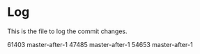 # Log

This is the file to log the commit changes.

61403 master-after-1
47485 master-after-1
54653 master-after-1
